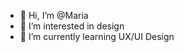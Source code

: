 - 👋 Hi, I’m @Maria
- 👀 I’m interested in design
- 🌱 I’m currently learning UX/UI Design


<!---
MariaKobrina/MariaKobrina is a ✨ special ✨ repository because its `README.md` (this file) appears on your GitHub profile.
You can click the Preview link to take a look at your changes.
--->
